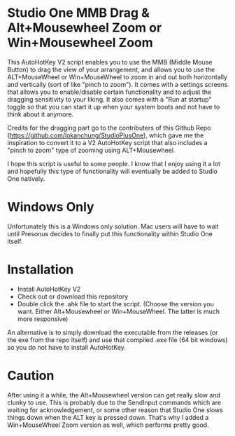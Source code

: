 # Studio One MMB Drag &amp; Alt+Mousewheel Zoom or Win+Mousewheel Zoom

This AutoHotKey V2 script enables you to use the MMB (Middle Mouse Button) to drag the view of your arrangement, and allows you to use the ALT+MouseWheel or Win+MouseWheel to zoom in and out both horizontally and vertically (sort of like "pinch to zoom"). It comes with a settings screens that allows you to enable/disable certain functionality and to adjust the dragging sensitivity to your liking. It also comes with a "Run at startup" toggle so that you can start it up when your system boots and not have to think about it anymore.

Credits for the dragging part go to the contributers of this Github Repo (https://github.com/lokanchung/StudioPlusOne), which gave me the inspiration to convert it to a V2 AutoHotKey script that also includes a "pinch to zoom" type of zooming using ALT+Mousewheel.

I hope this script is useful to some people. I know that I enjoy using it a lot and hopefully this type of functionality will eventually be added to Studio One natively.

# Windows Only
Unfortunately this is a Windows only solution. Mac users will have to wait until Presonus decides to finally put this functionality within Studio One itself.

# Installation
* Install AutoHotKey V2
* Check out or download this repository
* Double click the .ahk file to start the script. (Choose the version you want. Either Alt+Mousewheel or Win+MouseWheel. The latter is much more responsive)

An alternative is to simply download the executable from the releases (or the exe from the repo itself) and use that compiled .exe file (64 bit windows) so you do not have to install AutoHotKey.

# Caution

After using it a while, the Alt+Mousewheel version can get really slow and clunky to use. This is probably due to the SendInput commands which are waiting for acknowledgement, or some other reason that Studio One slows things down when the ALT key is pressed down. That's why I added a Win+MouseWheel Zoom version as well, which performs pretty good.
